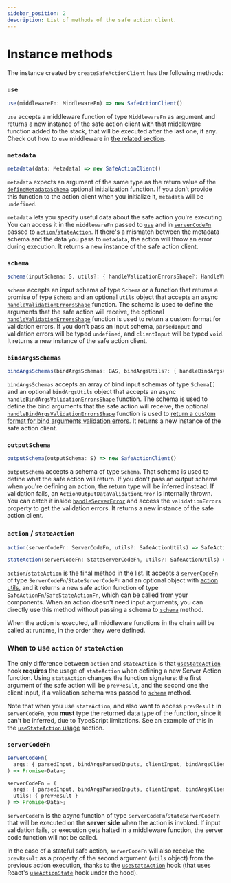 ```yaml
---
sidebar_position: 2
description: List of methods of the safe action client.
---
```


# Instance methods

The instance created by `createSafeActionClient` has the following methods:

### `use`

```typescript
use(middlewareFn: MiddlewareFn) => new SafeActionClient()
```

`use` accepts a middleware function of type `MiddlewareFn` as argument and returns a new instance of the safe action client with that middleware function added to the stack, that will be executed after the last one, if any. Check out how to `use` middleware in [the related section](/docs/define-actions/middleware).

### `metadata`

```typescript
metadata(data: Metadata) => new SafeActionClient()
```

`metadata` expects an argument of the same type as the return value of the [`defineMetadataSchema`](/docs/define-actions/create-the-client#definemetadataschema) optional initialization function. If you don't provide this function to the action client when you initialize it, `metadata` will be `undefined`.

`metadata` lets you specify useful data about the safe action you're executing. You can access it in the `middlewareFn` passed to [`use`](#use) and in [`serverCodeFn`](#servercodefn) passed to [`action`/`stateAction`](#action--stateaction). If there's a mismatch between the metadata schema and the data you pass to `metadata`, the action will throw an error during execution. It returns a new instance of the safe action client.

### `schema`

```typescript
schema(inputSchema: S, utils?: { handleValidationErrorsShape?: HandleValidationErrorsShapeFn } }) => new SafeActionClient()
```

`schema` accepts an input schema of type `Schema` or a function that returns a promise of type `Schema` and an optional `utils` object that accepts an async [`handleValidationErrorsShape`](/docs/define-actions/validation-errors#customize-validation-errors-format) function. The schema is used to define the arguments that the safe action will receive, the optional [`handleValidationErrorsShape`](/docs/define-actions/validation-errors#customize-validation-errors-format) function is used to return a custom format for validation errors. If you don't pass an input schema, `parsedInput` and validation errors will be typed `undefined`, and `clientInput` will be typed `void`. It returns a new instance of the safe action client.

### `bindArgsSchemas`

```typescript
bindArgsSchemas(bindArgsSchemas: BAS, bindArgsUtils?: { handleBindArgsValidationErrorsShape?: HandleBindArgsValidationErrorsShapeFn }) => new SafeActionClient()
```

`bindArgsSchemas` accepts an array of bind input schemas of type `Schema[]` and an optional `bindArgsUtils` object that accepts an async [`handleBindArgsValidationErrorsShape`](/docs/define-actions/validation-errors#customize-validation-errors-format) function. The schema is used to define the bind arguments that the safe action will receive, the optional [`handleBindArgsValidationErrorsShape`](/docs/define-actions/validation-errors#customize-validation-errors-format) function is used to [return a custom format for bind arguments validation errors](/docs/define-actions/validation-errors#customize-validation-errors-format). It returns a new instance of the safe action client.

### `outputSchema`

```typescript
outputSchema(outputSchema: S) => new SafeActionClient()
```

`outputSchema` accepts a schema of type `Schema`. That schema is used to define what the safe action will return. If you don't pass an output schema when you're defining an action, the return type will be inferred instead. If validation fails, an `ActionOutputDataValidationError` is internally thrown. You can catch it inside [`handleServerError`](/docs/define-actions/create-the-client#handleservererror) and access the `validationErrors` property to get the validation errors. It returns a new instance of the safe action client.

### `action` / `stateAction`

```typescript
action(serverCodeFn: ServerCodeFn, utils?: SafeActionUtils) => SafeActionFn
```

```typescript
stateAction(serverCodeFn: StateServerCodeFn, utils?: SafeActionUtils) => SafeStateActionFn
```

`action`/`stateAction` is the final method in the list. It accepts a [`serverCodeFn`](#servercodefn) of type `ServerCodeFn`/`StateServerCodeFn` and an optional object with [action utils](/docs/define-actions/action-utils), and it returns a new safe action function of type `SafeActionFn`/`SafeStateActionFn`, which can be called from your components. When an action doesn't need input arguments, you can directly use this method without passing a schema to [`schema`](#schema) method.

When the action is executed, all middleware functions in the chain will be called at runtime, in the order they were defined.

### When to use `action` or `stateAction`

The only difference between `action` and `stateAction` is that [`useStateAction`](/docs/execute-actions/hooks/usestateaction) hook **requires** the usage of `stateAction` when defining a new Server Action function. Using `stateAction` changes the function signature: the first argument of the safe action will be `prevResult`, and the second one the client input, if a validation schema was passed to [`schema`](#schema) method. 

Note that when you use `stateAction`, and also want to access `prevResult` in `serverCodeFn`, you **must** type the returned data type of the function, since it can't be inferred, due to TypeScript limitations. See an example of this in the [`useStateAction` usage](/docs/execute-actions/hooks/usestateaction#example) section.

### `serverCodeFn`

```typescript title="Stateless action"
serverCodeFn(
  args: { parsedInput, bindArgsParsedInputs, clientInput, bindArgsClientInputs, ctx, metadata }
) => Promise<Data>;
```

```typescript title="Stateful action"
serverCodeFn = (
  args: { parsedInput, bindArgsParsedInputs, clientInput, bindArgsClientInputs, ctx, metadata },
  utils: { prevResult }
) => Promise<Data>;
```

`serverCodeFn` is the async function of type `ServerCodeFn`/`StateServerCodeFn` that will be executed on the **server side** when the action is invoked. If input validation fails, or execution gets halted in a middleware function, the server code function will not be called.

In the case of a stateful safe action, `serverCodeFn` will also receive the `prevResult` as a property of the second argument (`utils` object) from the previous action execution, thanks to the [`useStateAction`](/docs/execute-actions/hooks/usestateaction) hook (that uses React's [`useActionState`](https://react.dev/reference/react/useActionState) hook under the hood).